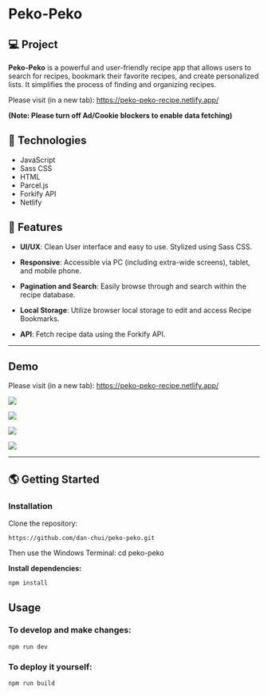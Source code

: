 # Peko-Peko

## 💻 Project

**Peko-Peko** is a powerful and user-friendly recipe app that allows users to search for recipes, bookmark their favorite recipes, and create personalized lists. It simplifies the process of finding and organizing recipes.

Please visit (in a new tab): https://peko-peko-recipe.netlify.app/

**(Note: Please turn off Ad/Cookie blockers to enable data fetching)**

## 🚀 Technologies

- JavaScript
- Sass CSS
- HTML
- Parcel.js
- Forkify API
- Netlify

## 💫 Features

- **UI/UX**: Clean User interface and easy to use. Stylized using Sass CSS.

- **Responsive**: Accessible via PC (including extra-wide screens), tablet, and mobile phone.
  
- **Pagination and Search**: Easily browse through and search within the recipe database.

- **Local Storage**: Utilize browser local storage to edit and access Recipe Bookmarks.

- **API**: Fetch recipe data using the Forkify API.


---

## Demo

Please visit (in a new tab): https://peko-peko-recipe.netlify.app/

![](/assets/screenshot1.webp)

![](/assets/screenshot2.webp)

![](/assets/screenshot3.webp)

![](/assets/screenshot4.webp)

---


## 🌎 Getting Started

### Installation

Clone the repository:

```
https://github.com/dan-chui/peko-peko.git
```

Then use the Windows Terminal: cd peko-peko


**Install dependencies:**

```
npm install
```

## Usage
### To develop and make changes:

```
npm run dev
```

### To deploy it yourself:

```
npm run build
```
